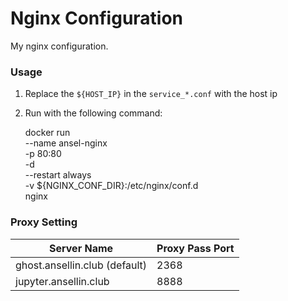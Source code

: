 # Nginx Configuration

My nginx configuration.

### Usage

1. Replace the `${HOST_IP}` in the `service_*.conf` with the host ip
2. Run with the following command:

	docker run \
		--name ansel-nginx \
		-p 80:80 \
		-d \
		--restart always \
		-v ${NGINX_CONF_DIR}:/etc/nginx/conf.d \
		nginx

### Proxy Setting

| Server Name | Proxy Pass Port |
| --- | --- |
| ghost.ansellin.club (default) | 2368 |
| jupyter.ansellin.club | 8888 |

